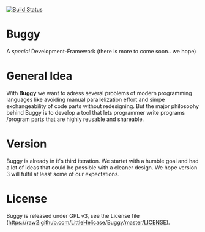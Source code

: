 [![Build Status](https://travis-ci.org/LittleHelicase/Buggy.png)](https://travis-ci.org/LittleHelicase/Buggy)

Buggy
=====

A *special* Development-Framework (there is more to come soon.. we hope)

General Idea
=============

With **Buggy** we want to adress several problems of modern programming languages like avoiding manual parallelization effort and simpe exchangeability of code parts without redesigning. But the major philosophy behind Buggy is to develop a tool that lets programmer write programs /program parts that are highly reusable and shareable.

Version
=======

Buggy is already in it's third iteration. We startet with a humble goal and had a lot of ideas that could be possible with a cleaner design. We hope version 3 will fulfil at least some of our expectations.

License
=======

Buggy is released under GPL v3, see the License file (https://raw2.github.com/LittleHelicase/Buggy/master/LICENSE).
